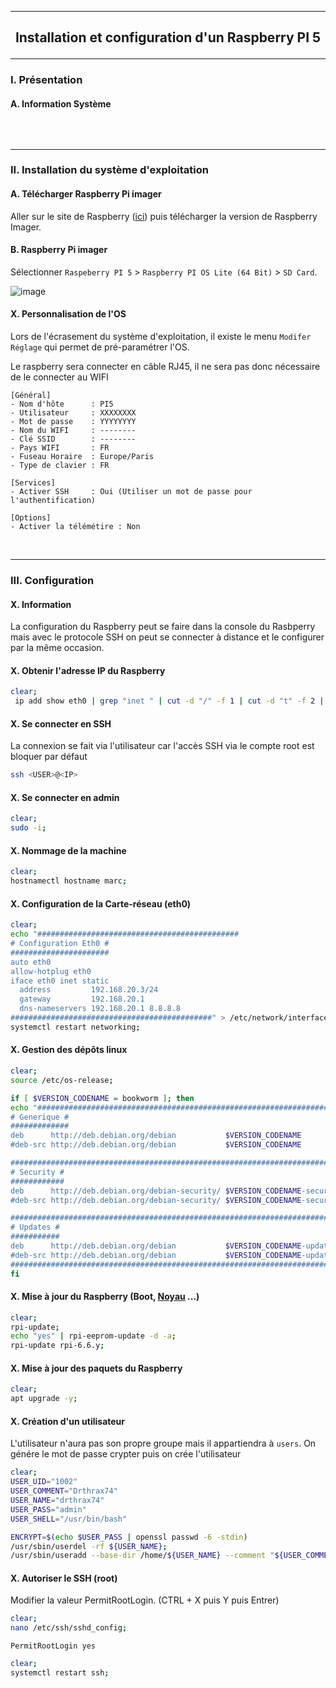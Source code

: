 ------------------------------------------------------------------------------------------------------------------------------------------------------------------------------------------
## <p align='center'> Installation et configuration d'un Raspberry PI 5</p>

------------------------------------------------------------------------------------------------------------------------------------------------------------------------------------------
### I. Présentation
#### A. Information Système
```
```

<br />

------------------------------------------------------------------------------------------------------------------------------------------------------------------------------------------
### II. Installation du système d'exploitation
#### A. Télécharger Raspberry Pi imager
Aller sur le site de Raspberry ([ici](https://www.raspberrypi.com/software/)) puis télécharger la version de Raspberry Imager.

#### B. Raspberry Pi imager
Sélectionner  `Raspeberry PI 5` > `Raspberry PI OS Lite (64 Bit)` > `SD Card`.

![image](https://github.com/user-attachments/assets/2038da19-2744-4359-abc3-f29c5c1aeed5)

#### X. Personnalisation de l'OS
Lors de l'écrasement du système d'exploitation, il existe le menu `Modifer Réglage` qui permet de pré-paramétrer l'OS.

Le raspberry sera connecter en câble RJ45, il ne sera pas donc nécessaire de le connecter au WIFI

```
[Général]
- Nom d'hôte      : PI5
- Utilisateur     : XXXXXXXX
- Mot de passe    : YYYYYYYY
- Nom du WIFI     : --------
- Clé SSID        : --------
- Pays WIFI       : FR
- Fuseau Horaire  : Europe/Paris
- Type de clavier : FR

[Services]
- Activer SSH     : Oui (Utiliser un mot de passe pour l'authentification)

[Options]
- Activer la télémétire : Non
```

<br />

------------------------------------------------------------------------------------------------------------------------------------------------------------------------------------------
### III. Configuration
#### X. Information
La configuration du Raspberry peut se faire dans la console du Rasbperry mais avec le protocole SSH on peut se connecter à distance et le configurer par la même occasion.

#### X. Obtenir l'adresse IP du Raspberry
```bash
clear;
 ip add show eth0 | grep "inet " | cut -d "/" -f 1 | cut -d "t" -f 2 | cut -c 2-50
```

#### X. Se connecter en SSH
La connexion se fait via l'utilisateur car l'accès SSH via le compte root est bloquer par défaut
```bash
ssh <USER>@<IP>
```

#### X. Se connecter en admin
```bash
clear;
sudo -i;
```

#### X. Nommage de la machine
```bash
clear;
hostnamectl hostname marc;
```

#### X. Configuration de la Carte-réseau (eth0)
```bash
clear;
echo "#############################################
# Configuration Eth0 #
######################
auto eth0
allow-hotplug eth0
iface eth0 inet static
  address         192.168.20.3/24
  gateway         192.168.20.1
  dns-nameservers 192.168.20.1 8.8.8.8
#############################################" > /etc/network/interfaces.d/eth0;
systemctl restart networking;
```

#### X. Gestion des dépôts linux 

```bash
clear;
source /etc/os-release;

if [ $VERSION_CODENAME = bookworm ]; then
echo "################################################################################################################
# Generique #
#############
deb      http://deb.debian.org/debian           $VERSION_CODENAME           main contrib non-free non-free-firmware
#deb-src http://deb.debian.org/debian           $VERSION_CODENAME           main contrib non-free non-free-firmware

################################################################################################################
# Security #
############
deb      http://deb.debian.org/debian-security/ $VERSION_CODENAME-security  main contrib non-free non-free-firmware
#deb-src http://deb.debian.org/debian-security/ $VERSION_CODENAME-security  main contrib non-free non-free-firmware

################################################################################################################
# Updates #
###########
deb      http://deb.debian.org/debian           $VERSION_CODENAME-updates   main contrib non-free non-free-firmware
#deb-src http://deb.debian.org/debian           $VERSION_CODENAME-updates   main contrib non-free non-free-firmware
################################################################################################################" > /etc/apt/sources.list;
fi
```
 
#### X. Mise à jour du Raspberry (Boot, [Noyau](https://github.com/raspberrypi/linux) ...)
```bash
clear;
rpi-update;
echo "yes" | rpi-eeprom-update -d -a;
rpi-update rpi-6.6.y;
```

#### X. Mise à jour des paquets du Raspberry
```bash
clear;
apt upgrade -y;
```

#### X. Création d'un utilisateur
L'utilisateur n'aura pas son propre groupe mais il appartiendra à `users`. On génére le mot de passe crypter puis on crée l'utilisateur
```bash
clear;
USER_UID="1002"
USER_COMMENT="Drthrax74"
USER_NAME="drthrax74"
USER_PASS="admin"
USER_SHELL="/usr/bin/bash"

ENCRYPT=$(echo $USER_PASS | openssl passwd -6 -stdin)
/usr/sbin/userdel -rf ${USER_NAME};
/usr/sbin/useradd --base-dir /home/${USER_NAME} --comment "${USER_COMMENT}" --home-dir /home/${USER_NAME} --groups users  --create-home --password ${ENCRYPT} --shell ${USER_SHELL}  --uid ${USER_UID}  --no-user-group  ${USER_NAME};
```

#### X. Autoriser le SSH (root)
Modifier la valeur PermitRootLogin. (CTRL + X puis Y puis Entrer)
```bash
clear;
nano /etc/ssh/sshd_config;
```
```
PermitRootLogin yes
```

```bash
clear;
systemctl restart ssh;
```

